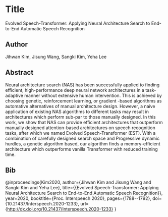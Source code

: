 # Title
Evolved Speech-Transformer: Applying Neural Architecture Search to End-to-End Automatic Speech Recognition

## Author
Jihwan Kim, Jisung Wang, Sangki Kim, Yeha Lee

## Abstract
Neural architecture search (NAS) has been successfully applied to finding efficient, high-performance deep neural network architectures in a task-adaptive manner without extensive human intervention. This is achieved by choosing genetic, reinforcement learning, or gradient -based algorithms as automative alternatives of manual architecture design. However, a naive application of existing NAS algorithms to different tasks may result in architectures which perform sub-par to those manually designed. In this work, we show that NAS can provide efficient architectures that outperform manually designed attention-based architectures on speech recognition tasks, after which we named Evolved Speech-Transformer (EST). With a combination of carefully designed search space and Progressive dynamic hurdles, a genetic algorithm based, our algorithm finds a memory-efficient architecture which outperforms vanilla Transformer with reduced training time.



## Bib
@inproceedings{Kim2020,
  author={Jihwan Kim and Jisung Wang and Sangki Kim and Yeha Lee},
  title={{Evolved Speech-Transformer: Applying Neural Architecture Search to End-to-End Automatic Speech Recognition}},
  year=2020,
  booktitle={Proc. Interspeech 2020},
  pages={1788--1792},
  doi={10.21437/Interspeech.2020-1233},
  url={http://dx.doi.org/10.21437/Interspeech.2020-1233}
}